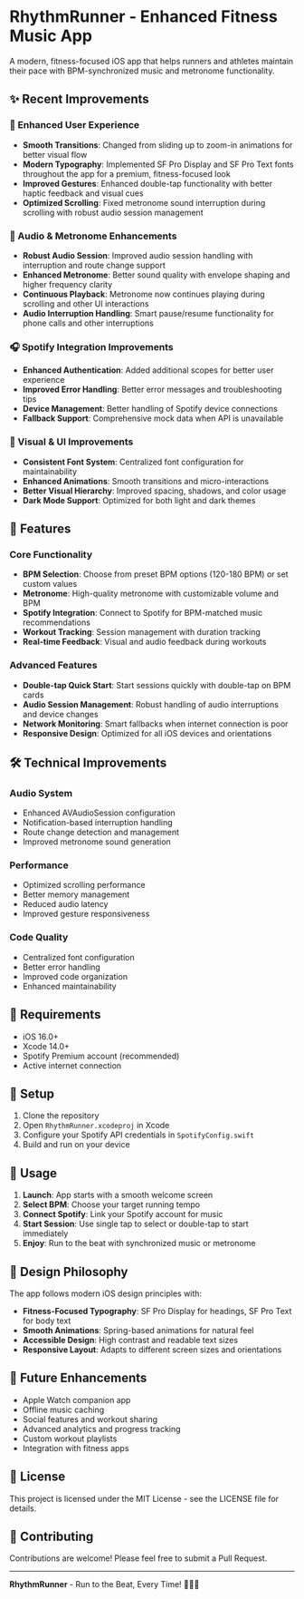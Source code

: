 # RhythmRunner - Enhanced Fitness Music App

A modern, fitness-focused iOS app that helps runners and athletes maintain their pace with BPM-synchronized music and metronome functionality.

## ✨ Recent Improvements

### 🎯 Enhanced User Experience
- **Smooth Transitions**: Changed from sliding up to zoom-in animations for better visual flow
- **Modern Typography**: Implemented SF Pro Display and SF Pro Text fonts throughout the app for a premium, fitness-focused look
- **Improved Gestures**: Enhanced double-tap functionality with better haptic feedback and visual cues
- **Optimized Scrolling**: Fixed metronome sound interruption during scrolling with robust audio session management

### 🎵 Audio & Metronome Enhancements
- **Robust Audio Session**: Improved audio session handling with interruption and route change support
- **Enhanced Metronome**: Better sound quality with envelope shaping and higher frequency clarity
- **Continuous Playback**: Metronome now continues playing during scrolling and other UI interactions
- **Audio Interruption Handling**: Smart pause/resume functionality for phone calls and other interruptions

### 🎧 Spotify Integration Improvements
- **Enhanced Authentication**: Added additional scopes for better user experience
- **Improved Error Handling**: Better error messages and troubleshooting tips
- **Device Management**: Better handling of Spotify device connections
- **Fallback Support**: Comprehensive mock data when API is unavailable

### 🎨 Visual & UI Improvements
- **Consistent Font System**: Centralized font configuration for maintainability
- **Enhanced Animations**: Smooth transitions and micro-interactions
- **Better Visual Hierarchy**: Improved spacing, shadows, and color usage
- **Dark Mode Support**: Optimized for both light and dark themes

## 🚀 Features

### Core Functionality
- **BPM Selection**: Choose from preset BPM options (120-180 BPM) or set custom values
- **Metronome**: High-quality metronome with customizable volume and BPM
- **Spotify Integration**: Connect to Spotify for BPM-matched music recommendations
- **Workout Tracking**: Session management with duration tracking
- **Real-time Feedback**: Visual and audio feedback during workouts

### Advanced Features
- **Double-tap Quick Start**: Start sessions quickly with double-tap on BPM cards
- **Audio Session Management**: Robust handling of audio interruptions and device changes
- **Network Monitoring**: Smart fallbacks when internet connection is poor
- **Responsive Design**: Optimized for all iOS devices and orientations

## 🛠️ Technical Improvements

### Audio System
- Enhanced AVAudioSession configuration
- Notification-based interruption handling
- Route change detection and management
- Improved metronome sound generation

### Performance
- Optimized scrolling performance
- Better memory management
- Reduced audio latency
- Improved gesture responsiveness

### Code Quality
- Centralized font configuration
- Better error handling
- Improved code organization
- Enhanced maintainability

## 📱 Requirements

- iOS 16.0+
- Xcode 14.0+
- Spotify Premium account (recommended)
- Active internet connection

## 🔧 Setup

1. Clone the repository
2. Open `RhythmRunner.xcodeproj` in Xcode
3. Configure your Spotify API credentials in `SpotifyConfig.swift`
4. Build and run on your device

## 🎯 Usage

1. **Launch**: App starts with a smooth welcome screen
2. **Select BPM**: Choose your target running tempo
3. **Connect Spotify**: Link your Spotify account for music
4. **Start Session**: Use single tap to select or double-tap to start immediately
5. **Enjoy**: Run to the beat with synchronized music or metronome

## 🎨 Design Philosophy

The app follows modern iOS design principles with:
- **Fitness-Focused Typography**: SF Pro Display for headings, SF Pro Text for body text
- **Smooth Animations**: Spring-based animations for natural feel
- **Accessible Design**: High contrast and readable text sizes
- **Responsive Layout**: Adapts to different screen sizes and orientations

## 🔮 Future Enhancements

- Apple Watch companion app
- Offline music caching
- Social features and workout sharing
- Advanced analytics and progress tracking
- Custom workout playlists
- Integration with fitness apps

## 📄 License

This project is licensed under the MIT License - see the LICENSE file for details.

## 🤝 Contributing

Contributions are welcome! Please feel free to submit a Pull Request.

---

**RhythmRunner** - Run to the Beat, Every Time! 🏃‍♂️🎵
